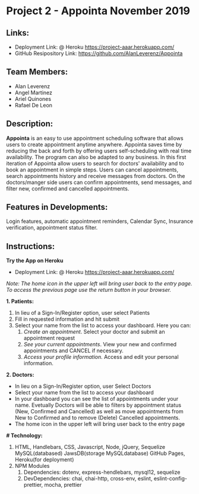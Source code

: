 # Project 2 - <strong>Appointa</strong> November 2019

## Links:
- Deployment Link: @ Heroku https://project-aaar.herokuapp.com/
- GitHub Resipository Link: https://github.com/AlanLeverenz/Appointa

## Team Members:
- Alan Leverenz
- Angel Martinez
- Ariel Quinones
- Rafael De Leon

## Description:
<strong>Appointa</strong> is an easy to use appointment scheduling software that allows users to create appointment anytime anywhere. Appointa saves time by reducing the back and forth by offering users self-scheduling with real time availability. The program can also be adapted to any business. In this first iteration of Appointa allow users to search for doctors' availability and to book an appointment in simple steps. Users can cancel appointments, search appointments history and receive messages from doctors. On the doctors/manger side users can confirm appointments, send messages, and filter new, confirmed and cancelled appointments.

## Features in Developments:
 Login features, automatic appointment reminders, Calendar Sync, Insurance verification, appointment status filter.

## Instructions:
<strong>Try the App on Heroku</strong>
- Deployment Link: @ Heroku https://project-aaar.herokuapp.com/

*Note: The home icon in the upper left will bring user back to the entry page. To access the previous page use the return button in your browser.*

__1. Patients:__
   1. In lieu of a Sign-In/Register option, user select Patients 
   2. Fill in requested information and hit submit
   3. Select your name from the list to access your dashboard. Here you can:
      1. *Create an appointment*. Select your doctor and submit an appointment request
      2. *See your current appointments*. View your new and confirmed appointments and CANCEL if necessary.
      3. *Access your profile information.* Access and edit your personal information.
        
__2. Doctors:__
- In lieu on a Sign-In/Register option, user Select Doctors
- Select your name from the list to access your dashboard
- In your dashboard you can see the list of appointments under your name. Evetually Doctors will be able to filters by appointment status (New, Confirmed and Cancelled) as well as move appointments from New to Confirmed and to remove (Delete) Cancelled appointments. 
- The home icon in the upper left will bring user back to the entry page

__# Technology:__ 
1. HTML, Handlebars, CSS, Javascript, Node, jQuery, Sequelize MySQL(databased) JawsDB(storage MySQLdatabase) GitHub Pages, Heroku(for deployment) 
2. NPM Modules
   1. Dependencies: dotenv, express-hendlebars, mysql12, sequelize
   2. DevDependencies: chai, chai-http, cross-env, eslint, eslint-config-prettier, mocha, prettier

